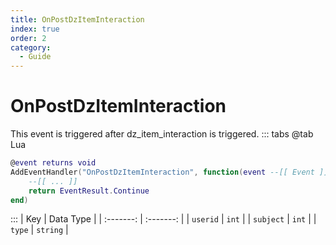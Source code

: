 ```yaml
---
title: OnPostDzItemInteraction
index: true
order: 2
category:
  - Guide
---
```


# OnPostDzItemInteraction
This event is triggered after dz_item_interaction is triggered.
::: tabs
@tab Lua
```lua
@event returns void
AddEventHandler("OnPostDzItemInteraction", function(event --[[ Event ]])
    --[[ ... ]]
    return EventResult.Continue
end)
```

:::
|    Key    | Data Type |
| :-------: | :-------: |
|  `userid` |   `int`   |
| `subject` |   `int`   |
|   `type`  |  `string` |